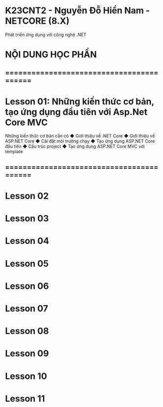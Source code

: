# K23CNT2 - Nguyễn Đỗ Hiền Nam - NETCORE (8.X)
Phát triển ứng dụng với công nghệ .NET
# NỘI DUNG HỌC PHẦN
## =========================================
# Lesson 01: Những kiến thức cơ bản, tạo ứng dụng đầu tiên với Asp.Net Core MVC
Những kiến thức cơ bản cần có
◆ Giới thiệu về .NET Core
◆ Giới thiệu về ASP.NET Core
◆ Cài đặt môi trường chạy
◆ Tạo ứng dụng ASP.NET Core đầu tiên
◆ Cấu trúc project
◆ Tạo ứng dụng ASP.NET Core MVC với template
## =========================================

# Lesson 02

# Lesson 03

# Lesson 04

# Lesson 05

# Lesson 06

# Lesson 07

# Lesson 08

# Lesson 09

# Lesson 10

# Lesson 11
